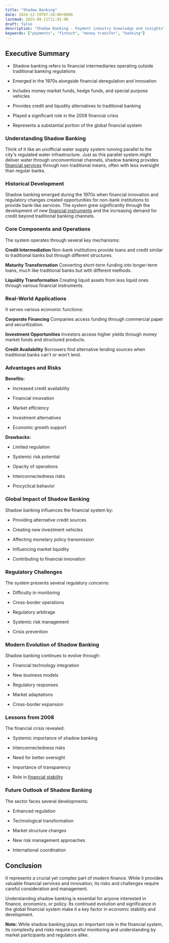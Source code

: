 ```yaml
---
title: "Shadow Banking"
date: 2024-12-19T07:28:00+0000
lastmod: 2025-08-11T12:01:00
draft: false
description: "Shadow Banking - Payment industry knowledge and insights"
keywords: ["payments", "fintech", "money transfer", "banking"]
---
```


## Executive Summary

- Shadow banking refers to financial intermediaries operating outside traditional banking regulations

- Emerged in the 1970s alongside financial deregulation and innovation

- Includes money market funds, hedge funds, and special purpose vehicles

- Provides credit and liquidity alternatives to traditional banking

- Played a significant role in the 2008 financial crisis

- Represents a substantial portion of the global financial system

### Understanding Shadow Banking

Think of it like an unofficial water supply system running parallel to the city's regulated water infrastructure. Just as this parallel system might deliver water through unconventional channels, shadow banking provides [financial services](https://faisalkhanllc.xyz/resources/payments-wiki/f/financial-services/) through non-traditional means, often with less oversight than regular banks.

### Historical Development

Shadow banking emerged during the 1970s when financial innovation and regulatory changes created opportunities for non-bank institutions to provide bank-like services. The system grew significantly through the development of new [financial instruments](https://faisalkhanllc.xyz/resources/payments-wiki/f/financial-instrument/) and the increasing demand for credit beyond traditional banking channels.

### Core Components and Operations

The system operates through several key mechanisms:

**Credit Intermediation** Non-bank institutions provide loans and credit similar to traditional banks but through different structures.

**Maturity Transformation** Converting short-term funding into longer-term loans, much like traditional banks but with different methods.

**Liquidity Transformation** Creating liquid assets from less liquid ones through various financial instruments.

### Real-World Applications

It serves various economic functions:

**Corporate Financing** Companies access funding through commercial paper and securitization.

**Investment Opportunities** Investors access higher yields through money market funds and structured products.

**Credit Availability** Borrowers find alternative lending sources when traditional banks can't or won't lend.

### Advantages and Risks

**Benefits:**

- Increased credit availability

- Financial innovation

- Market efficiency

- Investment alternatives

- Economic growth support

**Drawbacks:**

- Limited regulation

- Systemic risk potential

- Opacity of operations

- Interconnectedness risks

- Procyclical behavior

### Global Impact of Shadow Banking

Shadow banking influences the financial system by:

- Providing alternative credit sources

- Creating new investment vehicles

- Affecting monetary policy transmission

- Influencing market liquidity

- Contributing to financial innovation

### Regulatory Challenges

The system presents several regulatory concerns:

- Difficulty in monitoring

- Cross-border operations

- Regulatory arbitrage

- Systemic risk management

- Crisis prevention

### Modern Evolution of Shadow Banking

Shadow banking continues to evolve through:

- Financial technology integration

- New business models

- Regulatory responses

- Market adaptations

- Cross-border expansion

### Lessons from 2008

The financial crisis revealed:

- Systemic importance of shadow banking

- Interconnectedness risks

- Need for better oversight

- Importance of transparency

- Role in [financial stability](https://faisalkhanllc.xyz/resources/payments-wiki/f/financial-stability/)

### Future Outlook of Shadow Banking

The sector faces several developments:

- Enhanced regulation

- Technological transformation

- Market structure changes

- New risk management approaches

- International coordination

## Conclusion

It represents a crucial yet complex part of modern finance. While it provides valuable financial services and innovation, its risks and challenges require careful consideration and management.

Understanding shadow banking is essential for anyone interested in finance, economics, or policy. Its continued evolution and significance in the global financial system make it a key factor in economic stability and development.

**Note:** While shadow banking plays an important role in the financial system, its complexity and risks require careful monitoring and understanding by market participants and regulators alike.